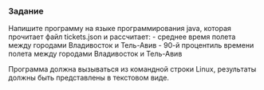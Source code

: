 <h3>Задание</h3>
Напишите программу на языке программирования java, которая прочитает файл tickets.json и рассчитает:
- среднее время полета между городами Владивосток и Тель-Авив
- 90-й процентиль времени полета между городами  Владивосток и Тель-Авив

Программа должна вызываться из командной строки Linux, результаты должны быть представлены в текстовом виде. 